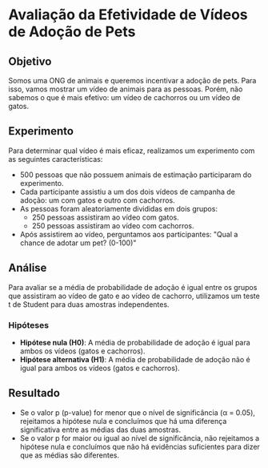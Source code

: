 # Avaliação da Efetividade de Vídeos de Adoção de Pets

## Objetivo

Somos uma ONG de animais e queremos incentivar a adoção de pets. Para isso, vamos mostrar um vídeo de animais para as pessoas. Porém, não sabemos o que é mais efetivo: um vídeo de cachorros ou um vídeo de gatos.

## Experimento

Para determinar qual vídeo é mais eficaz, realizamos um experimento com as seguintes características:

- 500 pessoas que não possuem animais de estimação participaram do experimento.
- Cada participante assistiu a um dos dois vídeos de campanha de adoção: um com gatos e outro com cachorros.
- As pessoas foram aleatoriamente divididas em dois grupos:
  - 250 pessoas assistiram ao vídeo com gatos.
  - 250 pessoas assistiram ao vídeo com cachorros.
- Após assistirem ao vídeo, perguntamos aos participantes: "Qual a chance de adotar um pet? (0-100)"

## Análise

Para avaliar se a média de probabilidade de adoção é igual entre os grupos que assistiram ao vídeo de gato e ao vídeo de cachorro, utilizamos um teste t de Student para duas amostras independentes.

### Hipóteses

- **Hipótese nula (H0)**: A média de probabilidade de adoção é igual para ambos os vídeos (gatos e cachorros).
- **Hipótese alternativa (H1)**: A média de probabilidade de adoção não é igual para ambos os vídeos (gatos e cachorros).

## Resultado
- Se o valor p (p-value) for menor que o nível de significância (α = 0.05), rejeitamos a hipótese nula e concluímos que há uma diferença significativa entre as médias das duas amostras.
- Se o valor p for maior ou igual ao nível de significância, não rejeitamos a hipótese nula e concluímos que não há evidências suficientes para dizer que as médias são diferentes.
